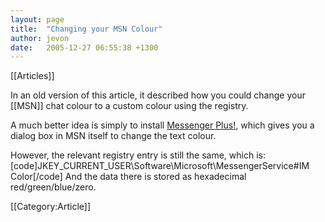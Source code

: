 ```yaml
---
layout: page
title:  "Changing your MSN Colour"
author: jevon
date:   2005-12-27 06:55:38 +1300
---
```


[[Articles]]

In an old version of this article, it described how you could change your [[MSN]] chat colour to a custom colour using the registry.

A much better idea is simply to install <a href="http://www.msgplus.net">Messenger Plus!</a>, which gives you a dialog box in MSN itself to change the text colour.

However, the relevant registry entry is still the same, which is:
[code]JKEY_CURRENT_USER\Software\Microsoft\MessengerService#IM Color[/code]
And the data there is stored as hexadecimal red/green/blue/zero.

[[Category:Article]]